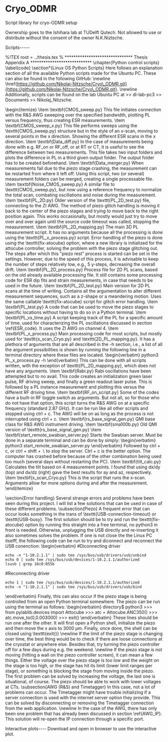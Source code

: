 # Cryo_ODMR
Script library for cryo-ODMR setup

Ownership goes to the Ishihara lab at TUDelft Qutech. Not allowed to use or distribute without the consent of the owner N.K.Niztsche.

Scripts-----

%!TEX root = ../thesis.tex
% ******************************* Thesis Appendix A ****************************
\chapter{Python control scripts} 
\label{code}
\section*{Linux OS Python Scripts}
Here follows an explanation section of all the available Python scripts made for the Ubuntu PC. These can also be found in the following GitHub: 
\newline
\href{https://github.com/Nikolaj-Nitzsche/Cryo\_ODMR.git}{https://github.com/Nikolaj-Nitzsche/Cryo\_ODMR.git}.
\newline
Additionally, scripts can be found on the lab Ubuntu PC at >> dl-lab-pc3 >> Documents >> Nikolaj\_Nitzsche.

\begin{itemize}
    \item \textbf{CMOS\_sweep.py} This file initiates connection with the R\&S AWG sweeping over the specified bandwidth, plotting PL versus frequency, thus creating ESR measurements. 
    \item \textbf{CMOS\_sweep\_x.py} This file performs sweeps using the \texttt{CMOS\_sweep.py} structure but in the style of an x-scan, moving to several points in the x direction. Showing the different ESR scans in the x direction.
    \item \textbf{Data\_diff.py} In the case of measurements being done with e.g. RF\_on or RF\_off, or at RT or CT, it is useful to see the difference between two measurements. This file takes two input folders and plots the difference in PL in a third given output folder. The output folder has to be created beforehand.
    \item \textbf{Data\_merger.py} When measurements fail due to the piezo stage crashing, the measurement can be restarted from where it left off. Using this script, two (or several) measurement folders can be merged, creating a single processable file.
    \item \textbf{Noise\_CMOS\_sweep.py} A similar file to \texttt{CMOS\_sweep.py}, but now using a reference frequency to normalize the total scan, combating oscillations and noise during the measurement.
    \item \textbf{PL\_2D.py} Older version of the \texttt{PL\_2D\_test.py} file, connecting to the ZI AWG. The method of piezo glitch handling is moving it back to the center of the piezo stages and trying to move back to the right position again. This works occasionally, but mostly would just try to move over and over again until the source code timeout was called, stopping the measurement. 
    \item \textbf{PL\_2D\_mapping.py} The main 3D PL measurement script. It has no arguments because all the processing is done using the \texttt{PL\_x\_process.py} script. Error handling of the piezo is done using the \texttt{fix-atocube} option, where a new library is initialized for the attocube controller, solving the problem with the piezo stage glitching out. The steps after which this "piezo rest" process is started can be set in the settings. However, due to the speed of this process, it is advisable to keep the number of steps relatively low, e.g., 5 y-steps, decreasing the overall drift. 
    \item \textbf{PL\_2D\_process.py} Process file for 2D PL scans, based on the old already available processing file. It still contains some processing code for ESR dip fits and strain measurements, in case that needs to be used in the future.
    \item \textbf{PL\_2D\_test.py} Main version for 2D PL scans at the time of writing. Contains all the argumentation to alter different measurement sequences, such as a z-shape or a meandering motion. Uses the same callable \texttt{fix-atocube} script for glitch error handling. 
    \item \textbf{PL\_test.py} A code that can be used to move the piezo stages to specific locations without having to do so in a Python terminal.
    \item \textbf{PL\_vs\_time.py} A script keeping track of the PL for a specific amount of time, used for characterizing the PL oscillations discussed in section \ref{ESR_code}. It uses the ZI AWG on channel 4.
    \item \textbf{PL\_x\_process.py} Main processing code for most scripts, but mostly used for \texttt{x\_scan\_Cryo.py} and \texttt{2D\_PL\_mapping.py}. It has a plethora of arguments that are all described in the -h section, i.e., a list of all the argument possibilities is shown by running the following line in a terminal directory where these files are located.
    \begin{verbatim}
        python3 PL_x_process.py -h
    \end{verbatim}
    This can be done with all scripts written, with the exception of \texttt{PL\_2D\_mapping.py}, which does not have any arguments.
    \item \textbf{Rabi.py} Rabi oscillations have been attempted but to no avail. This code creates an initialization green laser pulse, RF driving sweep, and finally a green readout laser pulse. This is followed by a PL instance measurement and plotting this versus the different RF driving time.
    \item \textbf{RF\_on\_script.py} Some of the codes have a built-in RF toggle switch as arguments. But not all, so for those who do not have that option, this script turns the R\&S AWG on at a specific frequency (standard 2.87 GHz). It can be run like all other scripts and stopped using ctrl + c. The AWG will be on as long as the process is not interrupted using ctrl + c. 
    \item \textbf{rs\_base\_signal\_gen.py} QMI base class for R\&S AWG instrument driving.
    \item \textbf{sma100b.py} Old QMI version of \texttt{rs\_base\_signal\_gen.py}
    \item \textbf{start\_remote\_swabian\_server.py} Starts the Swabian server. Must be done in a separate terminal and can be done by simply:
    \begin{verbatim}
        python3 start_remote_swabian_server.py
    \end{verbatim}
    Followed by ctrl + c, or ctrl + shift + $\backslash$ to stop the server. Ctrl + c is the better option. The computer has crashed before because of the other combination being used too much (several days without restarting the PC).
    \item \textbf{tilt\_calc.py} Calculates the tilt based on 4 measurement points. I found that using dx/dy (top) and dx/dz (right) gave the best results for ay and az, respectively.
    \item \textbf{x\_scan\_Cryo.py} This is the script that runs the x-scan. Arguments allow for more options during and after the measurement.
\end{itemize}

\section{Error handling}
Several strange errors and problems have been seen during this project. I will list a few solutions that can be used in case of these different problems.
\subsection{Piezo}
A frequent error that can occur looks something in the trans of \texttt{USB-connection-timeout} or \texttt{USB-busy}. The first solution should be to try and run the \texttt{fix-atocube} option by running this straight into a free terminal, no python3 in front is needed. Otherwise, unplugging the USB directly and re-inserting it also sometimes solves the problem. If one is not close the the Linux PC itselff, the following code can be run to try and diconnect and reconnect the USB conenction:
\begin{verbatim}
#Diconnecting driver

    echo -n "1-10.2.1.1" | sudo tee /sys/bus/usb/drivers/usb/unbind
    echo 0 | sudo tee /sys/bus/usb/devices/1-10.2.1.1/authorized
    lsusb | grep 16c0:055b
    
#Reconnecting driver

    echo 1 | sudo tee /sys/bus/usb/devices/1-10.2.1.1/authorized
    echo -n "1-10.2.1.1" | sudo tee /sys/bus/usb/drivers/usb/bind
\end{verbatim}
Finally, this can also occur if the piezo stage is being controlled from an open Python terminal somewhere. The piezo can be run using the terminal as follows:
\begin{verbatim}
    directory$ python3
    >>> from pylablib.devices import Attocube
    >>> atc = Attocube.ANC350()
    >>> atc.move_to(0,0.003000)
    >>> exit()
\end{verbatim}
These lines should be run one after the other. It will first open a Python shell, initialize the piezo and then move the x axis to 3000 $\mu$m. Finally, once done, the shell can be closed using \texttt{exit()}
\newline
If the limit of the piezo stage is changing over time, the best thing would be to check if there are loose connections at the cryostat or anywhere else. Besides that, try turning the piezo controller off for a few days during e.g. the weekend.
\newline
If the piezo stage is not moving (hitting a wall on the piezo controller screen), it can mean a few things. Either the voltage over the piezo stage is too low and the weight on the stage is too high, or the stage has hit its limit (lower limit ranges per stage), or something is blocking the stage from moving inside the piezo. The first problem can be solved by increasing the voltage, the last one is situational, of course. The piezo should be able to work with lower voltages at CTs. 
\subsection{AWG (R\&S) and Timetagger}
In this case, not a lot of problems can occur. The Timetagger might have trouble initializing if a server connection is used with the internet server option they provide. This can be solved by disconnecting or removing the Timetagger connection from the web application.
\newline
In the case of the AWG, there has only been one problem that has already been discussed in section \ref{AWG_IP}. This solution will re-open the IP connection through a specific port.




Interactive plots----
Download and open in browser to use the interactive plot.
